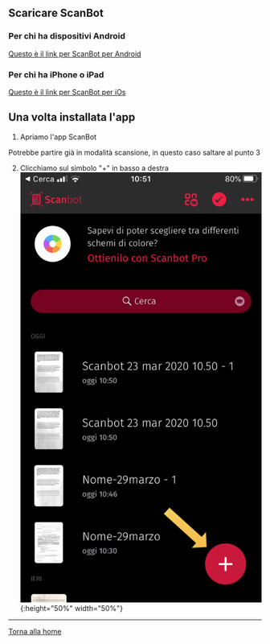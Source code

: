 ## Scaricare ScanBot

### Per chi ha dispositivi Android

[Questo è il link per ScanBot per Android](https://play.google.com/store/apps/details?id=net.doo.snap&hl=it)

### Per chi ha iPhone o iPad

[Questo è il link per ScanBot per iOs](https://apps.apple.com/it/app/scanner-app-fax-scanbot/id834854351)

## Una volta installata l'app

1. Apriamo l'app ScanBot

Potrebbe partire già in modalità scansione, in questo caso saltare al punto 3

2. Clicchiamo sul simbolo "+" in basso a destra
![Pulsante +](/img/nuova-scansione.png){:height="50%" width="50%"}

---
[Torna alla home](index.md)
